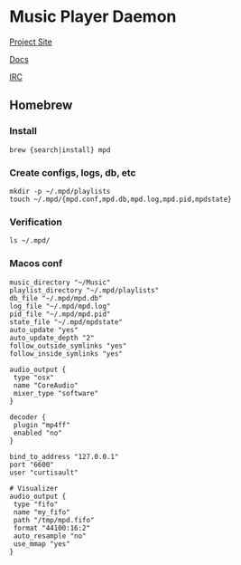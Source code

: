 # Music Player Daemon

[Project Site](https://www.musicpd.org/)

[Docs](https://mpd.readthedocs.io/en/latest/user.html)

[IRC](ircs://irc.libera.chat:6697/#mpd)

## Homebrew

### Install

```
brew {search|install} mpd
```

### Create configs, logs, db, etc

```
mkdir -p ~/.mpd/playlists
touch ~/.mpd/{mpd.conf,mpd.db,mpd.log,mpd.pid,mpdstate}
```

### Verification

```
ls ~/.mpd/
```

### Macos conf

```
music_directory "~/Music"
playlist_directory "~/.mpd/playlists"
db_file "~/.mpd/mpd.db"
log_file "~/.mpd/mpd.log"
pid_file "~/.mpd/mpd.pid"
state_file "~/.mpd/mpdstate"
auto_update "yes"
auto_update_depth "2"
follow_outside_symlinks "yes"
follow_inside_symlinks "yes"

audio_output {
 type "osx"
 name "CoreAudio"
 mixer_type "software"
}

decoder {
 plugin "mp4ff"
 enabled "no"
}

bind_to_address "127.0.0.1"
port "6600"
user "curtisault"

# Visualizer
audio_output {
 type "fifo"
 name "my_fifo"
 path "/tmp/mpd.fifo"
 format "44100:16:2"
 auto_resample "no"
 use_mmap "yes"
}
```
